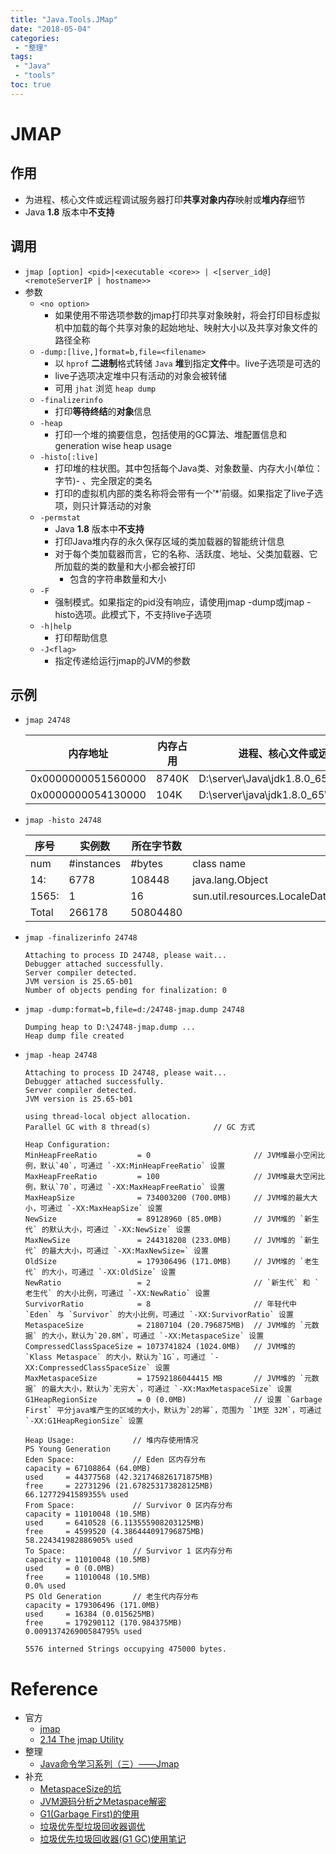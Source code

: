 ```yaml
---
title: "Java.Tools.JMap"
date: "2018-05-04"
categories:
 - "整理"
tags:
 - "Java"
 - "tools"
toc: true
---
```



# JMAP
## 作用
- 为进程、核心文件或远程调试服务器打印**共享对象内存**映射或**堆内存**细节
- Java **1.8** 版本中**不支持**
    
## 调用

- `jmap [option] <pid>|<executable <core>> | <[server_id@]<remoteServerIP | hostname>>`
- 参数
    - `<no option>`
        - 如果使用不带选项参数的jmap打印共享对象映射，将会打印目标虚拟机中加载的每个共享对象的起始地址、映射大小以及共享对象文件的路径全称
    - `-dump:[live,]format=b,file=<filename>`
        - 以 `hprof` **二进制**格式转储 `Java` **堆**到指定**文件**中。live子选项是可选的
        - live子选项决定堆中只有活动的对象会被转储
        - 可用 `jhat` 浏览 `heap dump`
    - `-finalizerinfo`
        - 打印**等待终结**的**对象**信息
    - `-heap`
        - 打印一个堆的摘要信息，包括使用的GC算法、堆配置信息和generation wise heap usage
    - `-histo[:live]`
        - 打印堆的柱状图。其中包括每个Java类、对象数量、内存大小(单位：字节)- 、完全限定的类名
        - 打印的虚拟机内部的类名称将会带有一个’*’前缀。如果指定了live子选项，则只计算活动的对象
    - `-permstat`
        - Java **1.8** 版本中**不支持**
        - 打印Java堆内存的永久保存区域的类加载器的智能统计信息
        - 对于每个类加载器而言，它的名称、活跃度、地址、父类加载器、它所加载的类的数量和大小都会被打印
            - 包含的字符串数量和大小
    - `-F`
        - 强制模式。如果指定的pid没有响应，请使用jmap -dump或jmap -histo选项。此模式下，不支持live子选项
    - `-h|help`
        - 打印帮助信息
    - `-J<flag>`
        - 指定传递给运行jmap的JVM的参数

## 示例
- `jmap 24748`

    |      内存地址      | 内存占用 |          进程、核心文件或远程调试服务器           |
    |--------------------|----------|---------------------------------------------------|
    | 0x0000000051560000 | 8740K    | D:\server\Java\jdk1.8.0_65\jre\bin\server\jvm.dll |
    | 0x0000000054130000 | 104K     | D:\server\java\jdk1.8.0_65\jre\bin\net.dll        |

- `jmap -histo 24748`

    | 序号  | 实例数     | 所在字节数 | 类名                                                          |
    |-------|------------|------------|---------------------------------------------------------------|
    | num   | #instances | #bytes     | class name                                                    |
    | 14:   | 6778       | 108448     | java.lang.Object                                              |
    | 1565: | 1          | 16         | sun.util.resources.LocaleData$LocaleDataResourceBundleControl |
    | Total | 266178     | 50804480   |                                                               |

- `jmap -finalizerinfo 24748`
    ```
    Attaching to process ID 24748, please wait...
    Debugger attached successfully.
    Server compiler detected.
    JVM version is 25.65-b01
    Number of objects pending for finalization: 0
    ```
- `jmap -dump:format=b,file=d:/24748-jmap.dump 24748`
    ```
    Dumping heap to D:\24748-jmap.dump ...
    Heap dump file created
    ```
- `jmap -heap 24748`
    ```
    Attaching to process ID 24748, please wait...
    Debugger attached successfully.
    Server compiler detected.
    JVM version is 25.65-b01

    using thread-local object allocation.
    Parallel GC with 8 thread(s)              // GC 方式

    Heap Configuration:
    MinHeapFreeRatio         = 0                       // JVM堆最小空闲比例，默认`40`，可通过 `-XX:MinHeapFreeRatio` 设置
    MaxHeapFreeRatio         = 100                     // JVM堆最大空闲比例，默认`70`，可通过 `-XX:MaxHeapFreeRatio` 设置
    MaxHeapSize              = 734003200 (700.0MB)     // JVM堆的最大大小，可通过 `-XX:MaxHeapSize` 设置
    NewSize                  = 89128960 (85.0MB)       // JVM堆的 `新生代` 的默认大小，可通过 `-XX:NewSize` 设置
    MaxNewSize               = 244318208 (233.0MB)     // JVM堆的 `新生代` 的最大大小，可通过 `-XX:MaxNewSize=` 设置
    OldSize                  = 179306496 (171.0MB)     // JVM堆的 `老生代` 的大小，可通过 `-XX:OldSize` 设置
    NewRatio                 = 2                       // `新生代` 和 `老生代` 的大小比例，可通过 `-XX:NewRatio` 设置
    SurvivorRatio            = 8                       // 年轻代中 `Eden` 与 `Survivor` 的大小比例，可通过 `-XX:SurvivorRatio` 设置
    MetaspaceSize            = 21807104 (20.796875MB)  // JVM堆的 `元数据` 的大小，默认为`20.8M`，可通过 `-XX:MetaspaceSize` 设置
    CompressedClassSpaceSize = 1073741824 (1024.0MB)   // JVM堆的 `Klass Metaspace` 的大小，默认为`1G`，可通过 `-XX:CompressedClassSpaceSize` 设置
    MaxMetaspaceSize         = 17592186044415 MB       // JVM堆的 `元数据` 的最大大小，默认为`无穷大`，可通过 `-XX:MaxMetaspaceSize` 设置
    G1HeapRegionSize         = 0 (0.0MB)               // 设置 `Garbage First` 平分java堆产生的区域的大小，默认为`2的幂`，范围为 `1M至 32M`，可通过 `-XX:G1HeapRegionSize` 设置

    Heap Usage:             // 堆内存使用情况
    PS Young Generation
    Eden Space:             // Eden 区内存分布
    capacity = 67108864 (64.0MB)
    used     = 44377568 (42.321746826171875MB)
    free     = 22731296 (21.678253173828125MB)
    66.12772941589355% used
    From Space:             // Survivor 0 区内存分布
    capacity = 11010048 (10.5MB)
    used     = 6410528 (6.113555908203125MB)
    free     = 4599520 (4.386444091796875MB)
    58.224341982886905% used
    To Space:               // Survivor 1 区内存分布
    capacity = 11010048 (10.5MB)
    used     = 0 (0.0MB)
    free     = 11010048 (10.5MB)
    0.0% used
    PS Old Generation       // 老生代内存分布
    capacity = 179306496 (171.0MB)
    used     = 16384 (0.015625MB)
    free     = 179290112 (170.984375MB)
    0.009137426900584795% used

    5576 interned Strings occupying 475000 bytes.
    ```

# Reference
- 官方
	- [jmap](https://docs.oracle.com/javase/8/docs/technotes/tools/unix/jmap.html)   
	- [2.14 The jmap Utility](https://docs.oracle.com/javase/8/docs/technotes/guides/troubleshoot/tooldescr014.html)
- 整理
	- [Java命令学习系列（三）——Jmap](http://www.hollischuang.com/archives/303)
- 补充
	- [MetaspaceSize的坑](http://atbug.com/java8-metaspace-size-issue/)
	- [JVM源码分析之Metaspace解密](http://lovestblog.cn/blog/2016/10/29/metaspace/)
	- [G1(Garbage First)的使用](http://bboniao.com/jvm/2014-03/g1garbage-first.html)
	- [垃圾优先型垃圾回收器调优](http://www.oracle.com/technetwork/cn/articles/java/g1gc-1984535-zhs.html)
	- [垃圾优先垃圾回收器(G1 GC)使用笔记](https://buzheng.org/2015/g1-gc-notes.html)